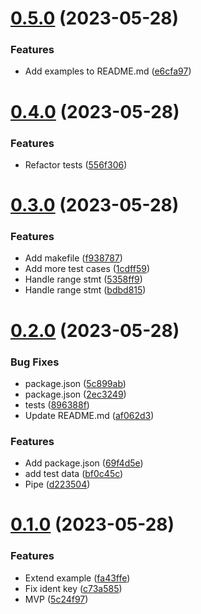 # [0.5.0](https://github.com/beemojs/conventional-changelog-beemo/compare/v0.4.0...v0.5.0) (2023-05-28)


### Features

* Add examples to README.md ([e6cfa97](https://github.com/beemojs/conventional-changelog-beemo/commit/e6cfa97dc15f32ef048692b15cb2f0447f7c8803))



# [0.4.0](https://github.com/beemojs/conventional-changelog-beemo/compare/v0.3.0...v0.4.0) (2023-05-28)


### Features

* Refactor tests ([556f306](https://github.com/beemojs/conventional-changelog-beemo/commit/556f306be381dfff525110a06bc83a7e1c149692))



# [0.3.0](https://github.com/beemojs/conventional-changelog-beemo/compare/v0.2.0...v0.3.0) (2023-05-28)


### Features

* Add makefile ([f938787](https://github.com/beemojs/conventional-changelog-beemo/commit/f938787e0d14396d18be4492fb9345222d5fe309))
* Add more test cases ([1cdff59](https://github.com/beemojs/conventional-changelog-beemo/commit/1cdff59293160fbee835843998cf1b016e249ce8))
* Handle range stmt ([5358ff9](https://github.com/beemojs/conventional-changelog-beemo/commit/5358ff92546f852b65b0d78bf255675e1b4525f2))
* Handle range stmt ([bdbd815](https://github.com/beemojs/conventional-changelog-beemo/commit/bdbd8151a5cbb12fcfe6535de02a1fd44390d390))



# [0.2.0](https://github.com/beemojs/conventional-changelog-beemo/compare/v0.1.0...v0.2.0) (2023-05-28)


### Bug Fixes

* package.json ([5c899ab](https://github.com/beemojs/conventional-changelog-beemo/commit/5c899ab99b046326c826c176b250f3fa2e181463))
* package.json ([2ec3249](https://github.com/beemojs/conventional-changelog-beemo/commit/2ec3249a225f96dcd5033aed3c541263aaacdf58))
* tests ([896388f](https://github.com/beemojs/conventional-changelog-beemo/commit/896388f2e5d3cfee7d8fb52391d05161158cfab8))
* Update README.md ([af062d3](https://github.com/beemojs/conventional-changelog-beemo/commit/af062d3fad8f672771f4cd8777ce37093360a906))


### Features

* Add package.json ([69f4d5e](https://github.com/beemojs/conventional-changelog-beemo/commit/69f4d5e06c578bb153fa124484a9a9865bbf46eb))
* add test data ([bf0c45c](https://github.com/beemojs/conventional-changelog-beemo/commit/bf0c45c974bd34f22286646d8bf218e6b1e089ee))
* Pipe ([d223504](https://github.com/beemojs/conventional-changelog-beemo/commit/d2235049ea3a53296f369b0689812b20865e7072))



# [0.1.0](https://github.com/beemojs/conventional-changelog-beemo/compare/5c24f97e6da8478e5d2a35883cf8dfaafed9ba0f...v0.1.0) (2023-05-28)


### Features

* Extend example ([fa43ffe](https://github.com/beemojs/conventional-changelog-beemo/commit/fa43ffee80d42331cf82d468583c7ae05d5f0b0b))
* Fix ident key ([c73a585](https://github.com/beemojs/conventional-changelog-beemo/commit/c73a585a52609b18bd841dd984416929a839477a))
* MVP ([5c24f97](https://github.com/beemojs/conventional-changelog-beemo/commit/5c24f97e6da8478e5d2a35883cf8dfaafed9ba0f))



